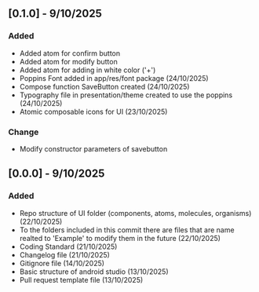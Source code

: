 ## [0.1.0] - 9/10/2025

### Added

 - Added atom for confirm button 
 - Added atom for modify button 
 - Added atom for adding in white color ('+')
 - Poppins Font added in app/res/font package (24/10/2025)
 - Compose function SaveButton created (24/10/2025)
 - Typography file in presentation/theme created to use the poppins (24/10/2025)
 - Atomic composable icons for UI (23/10/2025)

### Change
- Modify constructor parameters of savebutton



## [0.0.0] - 9/10/2025

### Added

 - Repo structure of UI folder (components, atoms, molecules, organisms) (22/10/2025)
 - To the folders included in this commit there are files that are name realted to 'Example' to modify them in the future (22/10/2025)
 - Coding Standard (21/10/2025)
 - Changelog file (21/10/2025)
 - Gitignore file (14/10/2025)
 - Basic structure of android studio (13/10/2025)
 - Pull request template file (13/10/2025)
